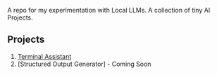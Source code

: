 A repo for my experimentation with Local LLMs. A collection of tiny AI Projects.

## Projects
1. [Terminal Assistant](./terminal_assistant/)
2. [Structured Output Generator] - Coming Soon
  